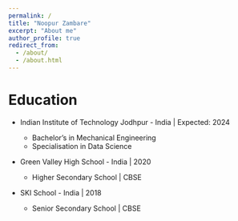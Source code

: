 ```yaml
---
permalink: /
title: "Noopur Zambare"
excerpt: "About me"
author_profile: true
redirect_from: 
  - /about/
  - /about.html
---
```




Education
======
- Indian Institute of Technology Jodhpur - India | Expected: 2024
    - Bachelor’s in Mechanical Engineering
    - Specialisation in Data Science

- Green Valley High School - India | 2020
  - Higher Secondary School | CBSE

- SKI School - India | 2018
  - Senior Secondary School | CBSE 